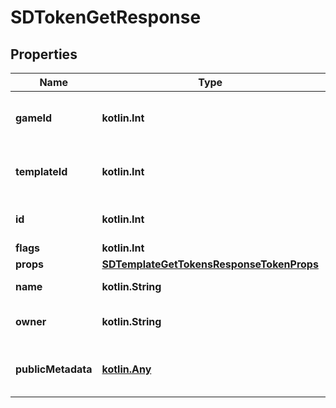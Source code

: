 
# SDTokenGetResponse

## Properties
Name | Type | Description | Notes
------------ | ------------- | ------------- | -------------
**gameId** | **kotlin.Int** | Game ID Number (unsigned 32 bit integer) | 
**templateId** | **kotlin.Int** | Template ID Number (unsigned 32 bit integer) | 
**id** | **kotlin.Int** | The ID of the token created | 
**flags** | **kotlin.Int** |  | 
**props** | [**SDTemplateGetTokensResponseTokenProps**](SDTemplateGetTokensResponseTokenProps.md) |  | 
**name** | **kotlin.String** | The name of the template |  [optional]
**owner** | **kotlin.String** | Game Owner&#39;s Public Key |  [optional]
**publicMetadata** | [**kotlin.Any**](.md) | Returned to marketplaces as token metadata |  [optional]



